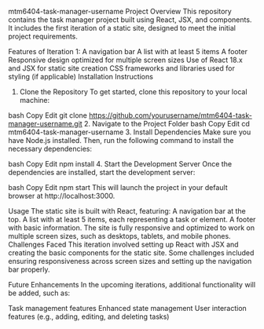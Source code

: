 mtm6404-task-manager-username
Project Overview
This repository contains the task manager project built using React, JSX, and components. It includes the first iteration of a static site, designed to meet the initial project requirements.

Features of Iteration 1:
A navigation bar
A list with at least 5 items
A footer
Responsive design optimized for multiple screen sizes
Use of React 18.x and JSX for static site creation
CSS frameworks and libraries used for styling (if applicable)
Installation Instructions
1. Clone the Repository
To get started, clone this repository to your local machine:

bash
Copy
Edit
git clone https://github.com/yourusername/mtm6404-task-manager-username.git
2. Navigate to the Project Folder
bash
Copy
Edit
cd mtm6404-task-manager-username
3. Install Dependencies
Make sure you have Node.js installed. Then, run the following command to install the necessary dependencies:

bash
Copy
Edit
npm install
4. Start the Development Server
Once the dependencies are installed, start the development server:

bash
Copy
Edit
npm start
This will launch the project in your default browser at http://localhost:3000.

Usage
The static site is built with React, featuring:
A navigation bar at the top.
A list with at least 5 items, each representing a task or element.
A footer with basic information.
The site is fully responsive and optimized to work on multiple screen sizes, such as desktops, tablets, and mobile phones.
Challenges Faced
This iteration involved setting up React with JSX and creating the basic components for the static site. Some challenges included ensuring responsiveness across screen sizes and setting up the navigation bar properly.

Future Enhancements
In the upcoming iterations, additional functionality will be added, such as:

Task management features
Enhanced state management
User interaction features (e.g., adding, editing, and deleting tasks)

